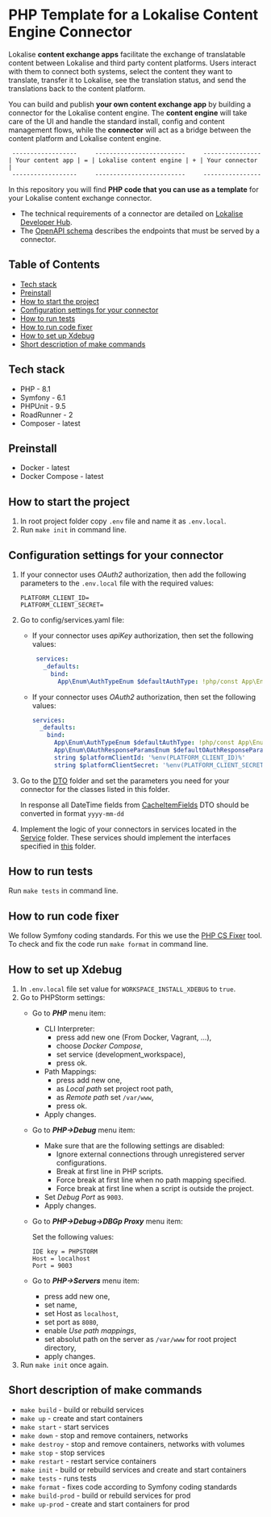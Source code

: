 # PHP Template for a Lokalise Content Engine Connector

Lokalise **content exchange apps** facilitate the exchange of translatable content between Lokalise and third party content platforms. Users interact with them to connect both systems, select the content they want to translate, transfer it to Lokalise, see the translation status, and send the translations back to the content platform. 

You can build and publish **your own content exchange app** by building a connector for the Lokalise content engine. The **content engine** will take care of the UI and handle the standard install, config and content management flows, while the **connector** will act as a bridge between the content platform and Lokalise content engine.

```
 ------------------     -------------------------     ----------------
| Your content app | = | Lokalise content engine | + | Your connector |
 ------------------     -------------------------     ----------------  
```

In this repository you will find **PHP code that you can use as a template** for your Lokalise content exchange connector. 

- The technical requirements of a connector are detailed on [Lokalise Developer Hub](https://developers.lokalise.com/docs/technical-requirements-content-exchange-hosted-connector).
- The [OpenAPI schema](schema.yaml) describes the endpoints that must be served by a connector. 



## Table of Contents

* [Tech stack](#tech-stack)
* [Preinstall](#preinstall)
* [How to start the project](#how-to-start-the-project)
* [Configuration settings for your connector](#configuration-settings-for-your-connector)
* [How to run tests](#how-to-run-tests)
* [How to run code fixer](#how-to-run-code-fixer)
* [How to set up Xdebug](#how-to-set-up-xdebug)
* [Short description of make commands](#short-description-of-make-commands)

## Tech stack

* PHP - 8.1
* Symfony - 6.1
* PHPUnit - 9.5
* RoadRunner - 2
* Composer - latest

## Preinstall

* Docker - latest
* Docker Compose - latest

## How to start the project

1. In root project folder copy `.env` file and name it as `.env.local`.
2. Run `make init` in command line.

## Configuration settings for your connector

1. If your connector uses _OAuth2_ authorization, then add the following parameters to the `.env.local` file with the
   required values:
    ```
    PLATFORM_CLIENT_ID=
    PLATFORM_CLIENT_SECRET=
    ```

2. Go to config/services.yaml file:
    - If your connector uses _apiKey_ authorization, then set the following values:
       ```yaml
        services:
          _defaults:
            bind:
              App\Enum\AuthTypeEnum $defaultAuthType: !php/const App\Enum\AuthTypeEnum::apiKey
        ```
    - If your connector uses _OAuth2_ authorization, then set the following values:
        ```yaml
        services:
          _defaults:
            bind:
              App\Enum\AuthTypeEnum $defaultAuthType: !php/const App\Enum\AuthTypeEnum::OAuth
              App\Enum\OAuthResponseParamsEnum $defaultOAuthResponseParams: !php/const App\Enum\OAuthResponseParamsEnum::query
              string $platformClientId: '%env(PLATFORM_CLIENT_ID)%'
              string $platformClientSecret: '%env(PLATFORM_CLIENT_SECRET)%'
        ```

3. Go to the [DTO](src/Integration/DTO/) folder and set the parameters you need for your connector for the classes
   listed in this folder.
    
    In response all DateTime fields from [CacheItemFields](src/Integration/DTO/CacheItemFields.php) DTO should be converted in format `yyyy-mm-dd`
4. Implement the logic of your connectors in services located in the [Service](src/Integration/Service/) folder. These
   services should implement the interfaces specified in [this](src/Interfaces/Service/) folder.

## How to run tests

Run `make tests` in command line.

## How to run code fixer

We follow Symfony coding standards. For this we use the [PHP CS Fixer](https://cs.symfony.com/) tool. To check and fix
the code run `make format` in command line.

## How to set up Xdebug

1. In `.env.local` file set value for `WORKSPACE_INSTALL_XDEBUG` to `true`.
2. Go to PHPStorm settings:
    - Go to ***PHP*** menu item:
        - CLI Interpreter:
            - press add new one (From Docker, Vagrant, ...),
            - choose *Docker Compose*,
            - set service (development_workspace),
            - press ok.
        - Path Mappings:
            - press add new one,
            - as *Local path* set project root path,
            - as *Remote path* set `/var/www`,
            - press ok.
        - Apply changes.
    - Go to ***PHP->Debug*** menu item:
        - Make sure that are the following settings are disabled:
            - Ignore external connections through unregistered server configurations.
            - Break at first line in PHP scripts.
            - Force break at first line when no path mapping specified.
            - Force break at first line when a script is outside the project.
        - Set *Debug Port* as `9003`.
        - Apply changes.
    - Go to ***PHP->Debug->DBGp Proxy*** menu item:

      Set the following values:
        ```
        IDE key = PHPSTORM
        Host = localhost 
        Port = 9003
        ```
    - Go to ***PHP->Servers*** menu item:
        - press add new one,
        - set name,
        - set Host as `localhost`,
        - set port as `8080`,
        - enable *Use path mappings*,
        - set absolut path on the server as `/var/www` for root project directory,
        - apply changes.
3. Run `make init` once again.

## Short description of make commands

* `make build` - build or rebuild services
* `make up` - create and start containers
* `make start` - start services
* `make down` - stop and remove containers, networks
* `make destroy` - stop and remove containers, networks with volumes
* `make stop` - stop services
* `make restart` - restart service containers
* `make init` - build or rebuild services and create and start containers
* `make tests` - runs tests
* `make format` - fixes code according to Symfony coding standards
* `make build-prod` - build or rebuild services for prod
* `make up-prod` - create and start containers for prod

